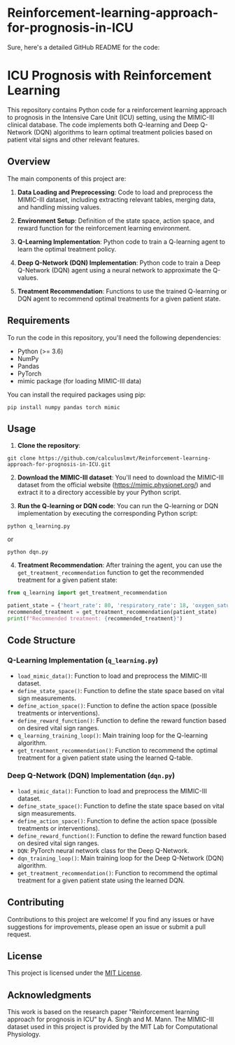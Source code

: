 # Reinforcement-learning-approach-for-prognosis-in-ICU

Sure, here's a detailed GitHub README for the code:

# ICU Prognosis with Reinforcement Learning

This repository contains Python code for a reinforcement learning approach to prognosis in the Intensive Care Unit (ICU) setting, using the MIMIC-III clinical database. The code implements both Q-learning and Deep Q-Network (DQN) algorithms to learn optimal treatment policies based on patient vital signs and other relevant features.

## Overview

The main components of this project are:

1. **Data Loading and Preprocessing**: Code to load and preprocess the MIMIC-III dataset, including extracting relevant tables, merging data, and handling missing values.

2. **Environment Setup**: Definition of the state space, action space, and reward function for the reinforcement learning environment.

3. **Q-Learning Implementation**: Python code to train a Q-learning agent to learn the optimal treatment policy.

4. **Deep Q-Network (DQN) Implementation**: Python code to train a Deep Q-Network (DQN) agent using a neural network to approximate the Q-values.

5. **Treatment Recommendation**: Functions to use the trained Q-learning or DQN agent to recommend optimal treatments for a given patient state.

## Requirements

To run the code in this repository, you'll need the following dependencies:

- Python (>= 3.6)
- NumPy
- Pandas
- PyTorch
- mimic package (for loading MIMIC-III data)

You can install the required packages using pip:

```
pip install numpy pandas torch mimic
```

## Usage

1. **Clone the repository**:

```
git clone https://github.com/calculuslmvt/Reinforcement-learning-approach-for-prognosis-in-ICU.git
```

2. **Download the MIMIC-III dataset**: You'll need to download the MIMIC-III dataset from the official website (https://mimic.physionet.org/) and extract it to a directory accessible by your Python script.

3. **Run the Q-learning or DQN code**: You can run the Q-learning or DQN implementation by executing the corresponding Python script:

```
python q_learning.py
```

or

```
python dqn.py
```

4. **Treatment Recommendation**: After training the agent, you can use the `get_treatment_recommendation` function to get the recommended treatment for a given patient state:

```python
from q_learning import get_treatment_recommendation

patient_state = {'heart_rate': 80, 'respiratory_rate': 18, 'oxygen_saturation': 96, 'temperature': 37.2, 'blood_pressure': 120}
recommended_treatment = get_treatment_recommendation(patient_state)
print(f"Recommended treatment: {recommended_treatment}")
```

## Code Structure

### Q-Learning Implementation (`q_learning.py`)

- `load_mimic_data()`: Function to load and preprocess the MIMIC-III dataset.
- `define_state_space()`: Function to define the state space based on vital sign measurements.
- `define_action_space()`: Function to define the action space (possible treatments or interventions).
- `define_reward_function()`: Function to define the reward function based on desired vital sign ranges.
- `q_learning_training_loop()`: Main training loop for the Q-learning algorithm.
- `get_treatment_recommendation()`: Function to recommend the optimal treatment for a given patient state using the learned Q-table.

### Deep Q-Network (DQN) Implementation (`dqn.py`)

- `load_mimic_data()`: Function to load and preprocess the MIMIC-III dataset.
- `define_state_space()`: Function to define the state space based on vital sign measurements.
- `define_action_space()`: Function to define the action space (possible treatments or interventions).
- `define_reward_function()`: Function to define the reward function based on desired vital sign ranges.
- `DQN`: PyTorch neural network class for the Deep Q-Network.
- `dqn_training_loop()`: Main training loop for the Deep Q-Network (DQN) algorithm.
- `get_treatment_recommendation()`: Function to recommend the optimal treatment for a given patient state using the learned DQN.

## Contributing

Contributions to this project are welcome! If you find any issues or have suggestions for improvements, please open an issue or submit a pull request.

## License

This project is licensed under the [MIT License](LICENSE).

## Acknowledgments

This work is based on the research paper "Reinforcement learning approach for prognosis in ICU" by A. Singh and M. Mann. The MIMIC-III dataset used in this project is provided by the MIT Lab for Computational Physiology.
